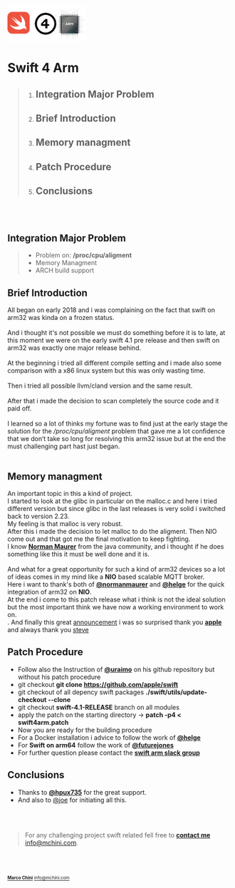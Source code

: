 <img src="images/SWIFT4ARM.png" alt="Swift4Arm" height="80" >

# Swift 4 Arm
> 1. ## Integration Major Problem ##
> 2. ## Brief Introduction ##
> 3. ## Memory managment ##
> 4. ## Patch Procedure ##
> 4. ## Conclusions ##

</br></br>


## Integration Major Problem
>	* Problem on: __/proc/cpu/aligment__ 
>	* Memory Managment
>	* ARCH build support

## Brief Introduction ##
All began on early 2018 and i was complaining on the fact that swift on arm32 was kinda on a frozen status.</br></br>
And i thought it's not possible we must do something before it is to late, at this moment we were on the early 
swift 4.1 pre release and then swift on arm32 was exactly one major release behind.</br></br>
At the beginning i tried all different compile setting and i made also some comparison with a x86 linux system
but this was only wasting time. </br></br>
Then i tried all possible llvm/cland version and the same result.</br></br>
After that i made the decision to scan completely the source code and it paid off.</br></br>
I learned so a lot of thinks my fortune was to find just at the early stage the solution for the _/proc/cpu/aligment_ problem that
gave me a lot confidence that we don’t take so long for resolving this arm32 issue
but at the end the must challenging part hast just began. </br></br>
## Memory managment ##
An important topic in this a kind of project.</br>
I started to look at the glibc in particular on the malloc.c and here i tried different version but since glibc in the last releases
is very solid i switched back to version 2.23.<br/> 
My feeling is that malloc is very robust. <br/>
After this i made the decision to let malloc to do the aligment.
Then NIO come out and that got me the final motivation to keep fighting. <br/>
I know [**Norman Maurer**](https://github.com/normanmaurer) from the java community, and i thought if he does something like this it must be well done and it is.</br></br> 
And what for a great opportunity for such a kind of arm32  devices so a lot of ideas comes in my mind
like a **NIO** based scalable MQTT broker.<br/> Here i want to thank's both of  [**@normanmaurer**](https://github.com/normanmaurer) and
[**@helge**](https://github.com/helje5) for the quick integration of arm32 on **NIO**. <br/> <bt/>
At the end i come to this patch release what i think is not the ideal solution but the most important think we have now a working environment to work on.<br/>.
And finally this great [announcement](https://swift.org/blog/swift-community-hosted-ci/) i was so surprised thank you [**apple**](https://github.com/apple) and always thank you [steve](https://www.apple.com/stevejobs/)

## Patch Procedure ##

* Follow also the Instruction of  [**@uraimo**](https://github.com/uraimo/buildSwiftOnARM) on his github repository but without his patch procedure
* git checkout  __git clone https://github.com/apple/swift__
* git checkout of all depency swift packages __./swift/utils/update-checkout --clone__
* git checkout __swift-4.1-RELEASE__ branch on all modules 
* apply the patch on the starting directory -> **patch -p4 < swift4arm.patch**
* Now you are ready for the building procedure
* For a Docker installation i advice to follow the work of [**@helge**](https://github.com/helje5)
* For __Swift on arm64__  follow the work of [**@futurejones**](https://github.com/futurejones) 
* For further question please contact the [**swift arm slack group**](https://swift-arm.slack.com/)


## Conclusions ##

* Thanks to [**@hpux735**](https://github.com/hpux735) for the great support. <br/>
* And also to [@joe](http://dev.iachieved.it/iachievedit/) for initiating all this.


<br/>
<br/>

> For any challenging project swift related fell free to [**contact me**](http://mchini.com) <info@mchini.com>.

<br/>
<br/>

<sub><sup> <chnmrc>[**Marco Chini**](http://mchini.com)  <info@mchini.com></sup></sub>














